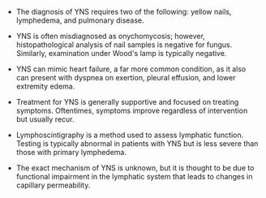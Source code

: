 - The diagnosis of YNS requires two of the following: yellow nails, lymphedema, and pulmonary disease.

- YNS is often misdiagnosed as onychomycosis; however, histopathological analysis of nail samples is negative for fungus. Similarly, examination under Wood's lamp is typically negative.

- YNS can mimic heart failure, a far more common condition, as it also can present with dyspnea on exertion, pleural effusion, and lower extremity edema.

- Treatment for YNS is generally supportive and focused on treating symptoms. Oftentimes, symptoms improve regardless of intervention but usually recur.

- Lymphoscintigraphy is a method used to assess lymphatic function. Testing is typically abnormal in patients with YNS but is less severe than those with primary lymphedema.

- The exact mechanism of YNS is unknown, but it is thought to be due to functional impairment in the lymphatic system that leads to changes in capillary permeability.